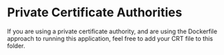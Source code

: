 # Private Certificate Authorities
If you are using a private certificate authority, and are using the Dockerfile
approach to running this application, feel free to add your CRT file to this 
folder.